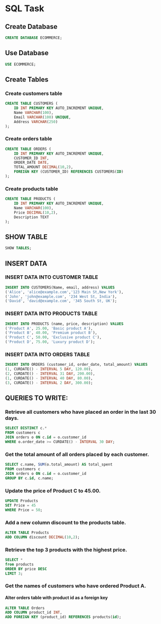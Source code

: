 # SQL Task


## Create Database

```sql
CREATE DATABASE ECOMMERCE;
```
## Use Database

```sql
USE ECOMMERCE;
```

## Create Tables

### Create customers table

```sql
CREATE TABLE CUSTOMERS (
    ID INT PRIMARY KEY AUTO_INCREMENT UNIQUE,
    Name VARCHAR(100),
    Email VARCHAR(100) UNIQUE,
    Address VARCHAR(250)
);
```

### Create orders table

```sql
CREATE TABLE ORDERS (
    ID INT PRIMARY KEY AUTO_INCREMENT UNIQUE,
    CUSTOMER_ID INT,
    ORDER_DATE DATE,
    TOTAL_AMOUNT DECIMAL(10,2),
    FOREIGN KEY (CUSTOMER_ID) REFERENCES CUSTOMERS(ID)
);
```

### Create products table

```sql
CREATE TABLE PRODUCTS (
    ID INT PRIMARY KEY AUTO_INCREMENT UNIQUE,
    Name VARCHAR(100),
    Price DECIMAL(10,2),
    Description TEXT
);
```

## SHOW TABLE 

```sql
SHOW TABLES;
```

## INSERT DATA 

### INSERT DATA INTO CUSTOMER TABLE

```sql
INSERT INTO CUSTOMERS(Name, email, address) VALUES
('Alice', 'alice@example.com','123 Main St,New York'),
('John', 'john@example.com', '234 West St, India'),
('David', 'david@example.com', '345 South St, UK');
```

### INSERT DATA INTO PRODUCTS TABLE

```sql
INSERT INTO PRODUCTS (name, price, description) VALUES
('Product A', 25.00, 'Basic product A'),
('Product B', 40.00, 'Premium product B'),
('Product C', 50.00, 'Exclusive product C'),
('Product D', 75.00, 'Luxury product D');
```

### INSERT DATA INTO ORDERS TABLE

```sql
INSERT INTO ORDERS (customer_id, order_date, total_amount) VALUES
(1, CURDATE() - INTERVAL 5 DAY, 120.00),
(2, CURDATE() - INTERVAL 31 DAY, 200.00),
(1, CURDATE() - INTERVAL 40 DAY, 80.00),
(3, CURDATE() - INTERVAL 2 DAY, 300.00);
```


## QUERIES TO WRITE:

### Retrieve all customers who have placed an order in the last 30 days.

```sql
SELECT DISTINCT c.*
FROM customers c
JOIN orders o ON c.id = o.customer_id
WHERE o.order_date >= CURDATE() - INTERVAL 30 DAY;
```

### Get the total amount of all orders placed by each customer.

```sql
SELECT c.name, SUM(o.total_amount) AS total_spent
FROM customers c
JOIN orders o ON c.id = o.customer_id
GROUP BY c.id, c.name;
```

### Update the price of Product C to 45.00.

```sql
UPDATE Products
SET Price = 45
WHERE Price = 50;
```

### Add a new column discount to the products table.

```sql
ALTER TABLE Products
ADD COLUMN discount DECIMAL(10,2);
```

### Retrieve the top 3 products with the highest price.

```sql 
SELECT * 
from products
ORDER BY price DESC
LIMIT 3;
```

### Get the names of customers who have ordered Product A.

#### Alter orders table with product id as a foreign key

```sql
ALTER TABLE Orders
ADD COLUMN product_id INT,
ADD FOREIGN KEY (product_id) REFERENCES products(id);
```